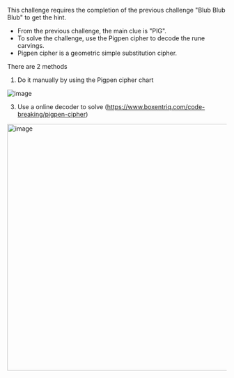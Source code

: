 This challenge requires the completion of the previous challenge "Blub Blub Blub" to get the hint.
- From the previous challenge, the main clue is "PIG".
- To solve the challenge, use the Pigpen cipher to decode the rune carvings.
- Pigpen cipher is a geometric simple substitution cipher.

There are 2 methods
1. Do it manually by using the Pigpen cipher chart

![image](https://github.com/lenebread/GiTxHextech-Challenge-Repo/assets/166520861/558412c8-d668-4ec8-8851-0dbd0bec24c2)

3. Use a online decoder to solve (https://www.boxentriq.com/code-breaking/pigpen-cipher)
<img width="568" alt="image" src="https://github.com/lenebread/GiTxHextech-Challenge-Repo/assets/166520861/76be0940-6269-4966-b208-65a9c5396a75">

